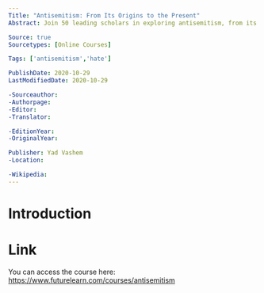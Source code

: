 ```yaml
---
Title: "Antisemitism: From Its Origins to the Present"
Abstract: Join 50 leading scholars in exploring antisemitism, from its roots to its contemporary forms.

Source: true
Sourcetypes: [Online Courses]

Tags: ['antisemitism','hate']

PublishDate: 2020-10-29
LastModifiedDate: 2020-10-29

-Sourceauthor:
-Authorpage:
-Editor:
-Translator:

-EditionYear:
-OriginalYear:

Publisher: Yad Vashem
-Location:

-Wikipedia:
---
```

# Introduction

# Link
You can access the course here: https://www.futurelearn.com/courses/antisemitism